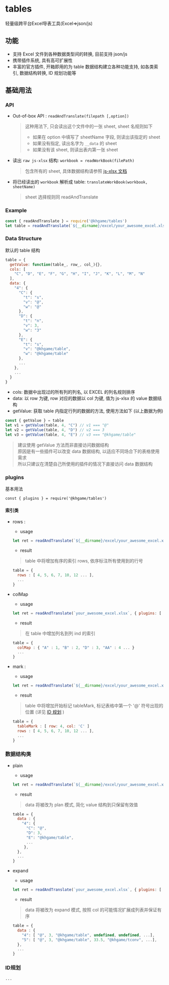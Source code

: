 # tables

轻量级跨平台Excel导表工具(Excel=>json/js)

## 功能

- 支持 Excel 文件到各种数据类型间的转换, 目前支持 json/js
- 携带插件系统, 具有高可扩展性
- 丰富的官方插件, 开箱即用的为 table 数据结构建立各种功能支持, 如各类索引, 数据结构转换, ID 规划功能等

## 基础用法

### API

- Out-of-box API : `readAndTranslate(filepath [,option])`
    > 这种用法下, 只会读出这个文件中的一张 sheet, sheet 名规则如下  
    > - 如果在 option 中填写了 sheetName 字段, 则读出该指定的 sheet  
    > - 如果没有指定, 读出名字为 `__data` 的 sheet
    > - 如果没有该 sheet, 则读出表内第一张 sheet
- 读出 `raw js-xlsx` 结构: `workbook = readWorkBook(filePath)`
    > 包含所有的 sheet, 具体数据结构请参照 [js-xlsx 文档](https://www.npmjs.com/package/js-xlsx)
- 将已经读出的 `workbook` 解析成 table: `translateWorkBook(workbook, sheetName)`
    > sheet 选择规则同 readAndTranslate

### Example

```js
const { readAndTranslate } = require('@khgame/tables')
let table = readAndTranslate(`${__dirname}/excel/your_awesome_excel.xlsx`)
```

### Data Structure

默认的 table 结构
```js
table = {
  getValue: function(table_, row_, col_){},
  cols: [
    "C", "D", "E", "F", "G", "H", "I", "J", "K", "L", "M", "N"
  ],
  data: {
    "4": {
      "C": {
        "t": "s",
        "v": "@",
        "w": "@"
      },
      "D": {
        "t": "n",
        "v": 3,
        "w": "3"
      },
      "E": {
        "t": "s",
        "v": "@khgame/table",
        "w": "@khgame/table"
      },
      ...
    },
    ...
  }  
}
```

- cols: 数据中出现过的所有列的列名, 以 EXCEL 的列名规则排序
- data: 以 row 为键, row 对应的数据以 col 为键, 值为 js-xlsx 的 value 数据结构
- getValue: 获取 table 内指定行列的数据的方法, 使用方法如下 (以上数据为例)

```js
const { getValue } = table
let v1 = getValue(table, 4, "C") // v1 === "@"
let v2 = getValue(table, 4, "D") // v2 === 3
let v3 = getValue(table, 4, "E") // v3 === "@khgame/table"
```

> 建议使用 getValue 方法而非直接访问数据结构  
> 原因是有一些插件可以改变 data 数据结构, 以适应不同场合下的表格使用需求  
> 所以只建议在清楚自己所使用的插件的情况下直接访问 data 数据结构

### plugins

基本用法

`const { plugins } = require('@khgame/tables')`

#### 索引类

- rows : 
    - usage
    ```js
    let ret = readAndTranslate(`${__dirname}/excel/your_awesome_excel.xlsx`, { plugins: [ Plugins.rows ] })
    ```
    - result  
    > table 中将增加有序的索引 rows, 依序标注所有使用到的行号
    ```js
    table = {
      rows : [ 4, 5, 6, 7, 10, 12 ... ],
      ...
    }
    ```
    
- colMap
    - usage
    ```js
    let ret = readAndTranslate(`your_awesome_excel.xlsx`, { plugins: [ Plugins.colMap ] })
    ```
    - result
    > 在 table 中增加列名到列 ind 的索引
    ```js
    table = {
      colMap : { "A" : 1, "B" : 2, "D" : 3, "AA" : 4 ... }
      ...   
    }
    ```
    
- mark : 
    - usage
    ```js
    let ret = readAndTranslate(`${__dirname}/excel/your_awesome_excel.xlsx`, { plugins: [ Plugins.mark ] })
    ```
    - result  
    > table 中将增加开始标记 tableMark, 标记表格中第一个 '@' 符号出现的位置 (详见 [ID 规划](###ID规划) )
    ```js
    table = {
      tableMark : [ row: 4, col: 'C' ] 
      rows : [ 4, 5, 6, 7, 10, 12 ... ],
      ...
    }
    ```
    
### 数据结构类

- plain
    - usage
    ```js
    let ret = readAndTranslate(`${__dirname}/excel/your_awesome_excel.xlsx`, { plugins: [ Plugins.plain ] })
    ```
    - result
    > data 将被改为 plan 模式, 简化 value 结构到只保留有效值
    ```js
    table = {
      data : {
        "4": {  
          "C": "@",
          "D": 3,
          "E": "@khgame/table",
          ...
         },
      },
      ...
    }
    ```

- expand 
    - usage
    ```js
    let ret = readAndTranslate(`your_awesome_excel.xlsx`, { plugins: [ Plugins.expand ] })
    ```
    - result
    > data 将被改为 expand 模式, 按照 col 的可能情况扩展成列表并保证有序
    ```js
    table = {
      data : {
        "4": [ "@", 3, "@khgame/table", undefined, undefined, ...],
        "5": [ "@", 3, "@khgame/table", 33.5, "@khgame/tconv", ...],
      },
      ...
    }
    ```   

### ID规划

    ...
